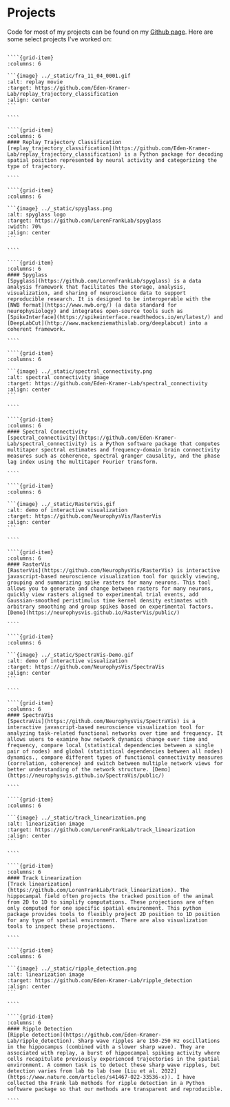 # Projects

Code for most of my projects can be found on my [Github page](https://github.com/edeno). Here are some select projects I've worked on:

`````{grid} 2

````{grid-item}
:columns: 6

```{image} ../_static/fra_11_04_0001.gif
:alt: replay movie
:target: https://github.com/Eden-Kramer-Lab/replay_trajectory_classification
:align: center
```

````

````{grid-item}
:columns: 6
#### Replay Trajectory Classification
[replay_trajectory_classification](https://github.com/Eden-Kramer-Lab/replay_trajectory_classification) is a Python package for decoding spatial position represented by neural activity and categorizing the type of trajectory.

````

````{grid-item}
:columns: 6

```{image} ../_static/spyglass.png
:alt: spyglass logo
:target: https://github.com/LorenFrankLab/spyglass
:width: 70%
:align: center
```

````

````{grid-item}
:columns: 6
#### Spyglass
[Spyglass](https://github.com/LorenFrankLab/spyglass) is a data analysis framework that facilitates the storage, analysis, visualization, and sharing of neuroscience data to support reproducible research. It is designed to be interoperable with the [NWB format](https://www.nwb.org/) (a data standard for neurophysiology) and integrates open-source tools such as [SpikeInterface](https://spikeinterface.readthedocs.io/en/latest/) and [DeepLabCut](http://www.mackenziemathislab.org/deeplabcut) into a coherent framework.

````

````{grid-item}
:columns: 6

```{image} ../_static/spectral_connectivity.png
:alt: spectral connectivity image
:target: https://github.com/Eden-Kramer-Lab/spectral_connectivity
:align: center
```

````

````{grid-item}
:columns: 6
#### Spectral Connectivity
[spectral_connectivity](https://github.com/Eden-Kramer-Lab/spectral_connectivity) is a Python software package that computes multitaper spectral estimates and frequency-domain brain connectivity measures such as coherence, spectral granger causality, and the phase lag index using the multitaper Fourier transform.

````

````{grid-item}
:columns: 6

```{image} ../_static/RasterVis.gif
:alt: demo of interactive visualization
:target: https://github.com/NeurophysVis/RasterVis
:align: center
```

````

````{grid-item}
:columns: 6
#### RasterVis
[RasterVis](https://github.com/NeurophysVis/RasterVis) is interactive javascript-based neuroscience visualization tool for quickly viewing, grouping and summarizing spike rasters for many neurons. This tool allows you to generate and change between rasters for many neurons, quickly view rasters aligned to experimental trial events, add Gaussian-smoothed peristimulus time kernel density estimates with arbitrary smoothing and group spikes based on experimental factors. [Demo](https://neurophysvis.github.io/RasterVis/public/)

````

````{grid-item}
:columns: 6

```{image} ../_static/SpectraVis-Demo.gif
:alt: demo of interactive visualization
:target: https://github.com/NeurophysVis/SpectraVis
:align: center
```

````

````{grid-item}
:columns: 6
#### SpectraVis
[SpectraVis](https://github.com/NeurophysVis/SpectraVis) is a interactive javascript-based neuroscience visualization tool for analyzing task-related functional networks over time and frequency. It allows users to examine how network dynamics change over time and frequency, compare local (statistical dependencies between a single pair of nodes) and global (statistical dependencies between all nodes) dynamics., compare different types of functional connectivity measures (correlation, coherence) and switch between multiple network views for better understanding of the network structure. [Demo](https://neurophysvis.github.io/SpectraVis/public/)

````

````{grid-item}
:columns: 6

```{image} ../_static/track_linearization.png
:alt: linearization image
:target: https://github.com/LorenFrankLab/track_linearization
:align: center
```

````

````{grid-item}
:columns: 6
#### Track Linearization
[Track linearization](https://github.com/LorenFrankLab/track_linearization). The hippocampal field often projects the tracked position of the animal from 2D to 1D to simplify computations. These projections are often only computed for one specific spatial environment. This python package provides tools to flexibly project 2D position to 1D position for any type of spatial environment. There are also visualization tools to inspect these projections.

````

````{grid-item}
:columns: 6

```{image} ../_static/ripple_detection.png
:alt: linearization image
:target: https://github.com/Eden-Kramer-Lab/ripple_detection
:align: center
```

````

````{grid-item}
:columns: 6
#### Ripple Detection
[Ripple detection](https://github.com/Eden-Kramer-Lab/ripple_detection). Sharp wave ripples are 150-250 Hz oscillations in the hippocampus (combined with a slower sharp wave). They are associated with replay, a burst of hippocampal spiking activity where cells recapitulate previously experienced trajectories in the spatial environment. A common task is to detect these sharp wave ripples, but detection varies from lab to lab (see [Liu et al. 2022](https://www.nature.com/articles/s41467-022-33536-x)). I have collected the Frank lab methods for ripple detection in a Python software package so that our methods are transparent and reproducible.

````

`````
